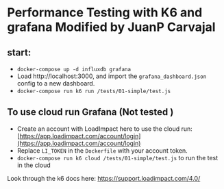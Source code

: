 # Performance Testing with K6 and grafana Modified by JuanP Carvajal

## start:
- `docker-compose up -d influxdb grafana`
- Load http://localhost:3000, and import the `grafana_dashboard.json` config to a new dashboard.
- `docker-compose run k6 run /tests/01-simple/test.js`

## To use cloud run Grafana (Not tested )

- Create an account with LoadImpact here to use the cloud run: [https://app.loadimpact.com/account/login](https://app.loadimpact.com/account/login)
- Replace `LI_TOKEN` in the `Dockerfile` with your account token.
- `docker-compose run k6 cloud /tests/01-simple/test.js` to run the test in the cloud

Look through the k6 docs here: https://support.loadimpact.com/4.0/